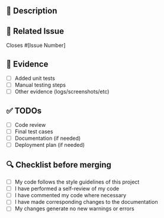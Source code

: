 ## 📄 Description

<!-- Provide a clear and concise description of the changes in this PR. -->

## 🧩 Related Issue

<!-- Link the issue this PR addresses -->
Closes #[Issue Number]

## 📸 Evidence

<!-- Show proof of the implementation working (e.g., screenshots, test logs, contracts deployed, etc.) -->
- [ ] Added unit tests
- [ ] Manual testing steps
- [ ] Other evidence (logs/screenshots/etc)

## ✅ TODOs

<!-- List any pending items related to this PR or anything for the reviewer to know -->
- [ ] Code review
- [ ] Final test cases
- [ ] Documentation (if needed)
- [ ] Deployment plan (if needed)

## 🔍 Checklist before merging

- [ ] My code follows the style guidelines of this project
- [ ] I have performed a self-review of my code
- [ ] I have commented my code where necessary
- [ ] I have made corresponding changes to the documentation
- [ ] My changes generate no new warnings or errors
